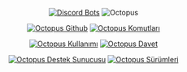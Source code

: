 <div align='center'>

[![Discord Bots](https://discordbots.org/api/widget/447836286825529365.svg)](https://discordbots.org/bot/447836286825529365)
![Octopus](https://user-images.githubusercontent.com/39499273/40453246-515c3604-5eed-11e8-81e4-7c810f2e3487.png)

<div align='center'>

[![Octopus Github](https://user-images.githubusercontent.com/39499273/40434394-eef7fc68-5eb6-11e8-992f-b0f78706bafb.png)](https://github.com/Saurien/Octopus 'Octopus Github')
[![Octopus Komutları](https://user-images.githubusercontent.com/39499273/40434424-fcef794a-5eb6-11e8-8262-97a21e83497c.png)](https://github.com/Saurien/Octopus/wiki/Komutlar 'Octopus Komutları')

</div>

<div align='center'>

[![Octopus Kullanımı](https://user-images.githubusercontent.com/39499273/40434444-0f4f3936-5eb7-11e8-98bd-6cc2fa8645c1.png)](https://github.com/Saurien/Octopus/wiki/Kullanımı 'Octopus Kullanımı')
[![Octopus Davet](https://user-images.githubusercontent.com/39499273/40434465-1c3ea0e6-5eb7-11e8-9ee1-bc312a3f1450.png)](https://discordapp.com/api/oauth2/authorize?client_id=447836286825529365&permissions=2146958583&scope=bot 'Octopusu Davet Et')

</div>

<div align='center'>

[![Octopus Destek Sunucusu](https://user-images.githubusercontent.com/39499273/40434516-34032ad0-5eb7-11e8-9611-1160373b821c.png)](https://discord.gg/uSe65pM 'Octopus Destek Sunucusu')
[![Octopus Sürümleri](https://user-images.githubusercontent.com/39499273/40434531-3dc8ed02-5eb7-11e8-8877-59ff1d51a311.png)](https://github.com/Saurien/Octopus/releases 'Octopus Sürümleri')

</div>

<div align='center'>
